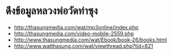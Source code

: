 # ดึงข้อมูลหลวงพ่อวัดท่าซุง

- <http://thasungmedia.com/wat/mp3online/index.php>
- <http://thasungmedia.com/video-mobile-2559.php>
- <http://www.thasungmedia.com/wat/Ebook/book-26/books.html>
- <http://www.watthasung.com/wat/viewthread.php?tid=821>